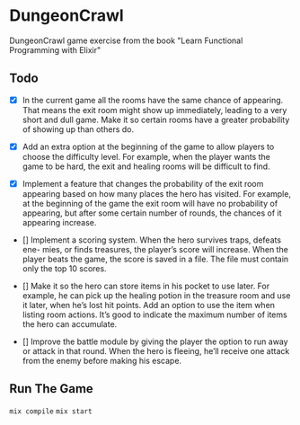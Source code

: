 # DungeonCrawl

DungeonCrawl game exercise from the book "Learn Functional Programming with Elixir"

## Todo
- [x] In the current game all the rooms have the same chance of appearing.
That means the exit room might show up immediately, leading to a very
short and dull game. Make it so certain rooms have a greater probability
of showing up than others do.

- [x] Add an extra option at the beginning of the game to allow players to choose
the difficulty level. For example, when the player wants the game to be
hard, the exit and healing rooms will be difficult to find.

- [x] Implement a feature that changes the probability of the exit room
appearing based on how many places the hero has visited. For example,
at the beginning of the game the exit room will have no probability of appearing, 
but after some certain number of rounds, the chances of it appearing increase.

- [] Implement a scoring system. When the hero survives traps, defeats ene-
mies, or finds treasures, the player’s score will increase. When the player
beats the game, the score is saved in a file. The file must contain only the
top 10 scores.

- [] Make it so the hero can store items in his pocket to use later. For example,
he can pick up the healing potion in the treasure room and use it later,
when he’s lost hit points. Add an option to use the item when listing room
actions. It’s good to indicate the maximum number of items the hero can
accumulate.

- [] Improve the battle module by giving the player the option to run away or
attack in that round. When the hero is fleeing, he’ll receive one attack
from the enemy before making his escape.

## Run The Game
`mix compile`
`mix start`

